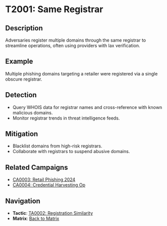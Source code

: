# T2001: Same Registrar

## Description
Adversaries register multiple domains through the same registrar to streamline operations, often using providers with lax verification.

## Example
Multiple phishing domains targeting a retailer were registered via a single obscure registrar.

## Detection
- Query WHOIS data for registrar names and cross-reference with known malicious domains.
- Monitor registrar trends in threat intelligence feeds.

## Mitigation
- Blacklist domains from high-risk registrars.
- Collaborate with registrars to suspend abusive domains.

## Related Campaigns
- [CA0003: Retail Phishing 2024](../../campaigns/CA0003.md)
- [CA0004: Credential Harvesting Op](../../campaigns/CA0004.md)

## Navigation
- **Tactic**: [TA0002: Registration Similarity](../tactics/TA0002/main.md)
- **Matrix**: [Back to Matrix](../matrix.md)
